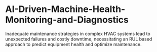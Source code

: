 # AI-Driven-Machine-Health-Monitoring-and-Diagnostics
Inadequate maintenance strategies in complex HVAC systems lead to unexpected failures and costly downtime, necessitating an RUL based approach to predict equipment health and optimize maintenance.
